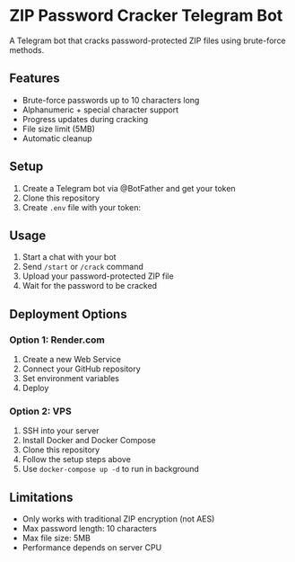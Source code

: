 # ZIP Password Cracker Telegram Bot

A Telegram bot that cracks password-protected ZIP files using brute-force methods.

## Features

- Brute-force passwords up to 10 characters long
- Alphanumeric + special character support
- Progress updates during cracking
- File size limit (5MB)
- Automatic cleanup

## Setup

1. Create a Telegram bot via @BotFather and get your token
2. Clone this repository
3. Create `.env` file with your token:


## Usage

1. Start a chat with your bot
2. Send `/start` or `/crack` command
3. Upload your password-protected ZIP file
4. Wait for the password to be cracked

## Deployment Options

### Option 1: Render.com

1. Create a new Web Service
2. Connect your GitHub repository
3. Set environment variables
4. Deploy

### Option 2: VPS

1. SSH into your server
2. Install Docker and Docker Compose
3. Clone this repository
4. Follow the setup steps above
5. Use `docker-compose up -d` to run in background

## Limitations

- Only works with traditional ZIP encryption (not AES)
- Max password length: 10 characters
- Max file size: 5MB
- Performance depends on server CPU